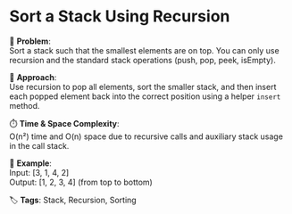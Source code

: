 # Sort a Stack Using Recursion

🧩 **Problem**:  
Sort a stack such that the smallest elements are on top. You can only use recursion and the standard stack operations (push, pop, peek, isEmpty).

🧠 **Approach**:  
Use recursion to pop all elements, sort the smaller stack, and then insert each popped element back into the correct position using a helper `insert` method.

⏱️ **Time & Space Complexity**:  
O(n²) time and O(n) space due to recursive calls and auxiliary stack usage in the call stack.

📌 **Example**:  
Input: [3, 1, 4, 2]  
Output: [1, 2, 3, 4] (from top to bottom)

🏷️ **Tags**: Stack, Recursion, Sorting
